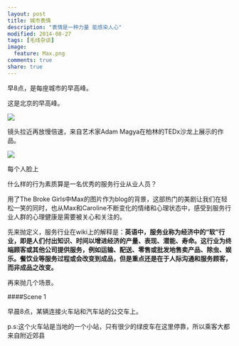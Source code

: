 ```yaml
---
layout: post
title: 城市表情
description: "表情是一种力量 能感染人心"
modified: 2014-08-27
tags: [毛线杂谈]
image:
  feature: Max.png
comments: true
share: true
---
```


早8点，是每座城市的早高峰。

这是北京的早高峰。

<img src="/images/blog/2014-08-27-the-cities%2560-face/8am-in-beijing.jpg"/>

镜头拉近再放慢倍速，来自艺术家Adam Magya在柏林的TEDx沙龙上展示的作品。

<img src="/images/blog/2014-08-27-the-cities%2560-face/slowly-faces-in-beijing-subway.gif"/>

每个人脸上



什么样的行为素质算是一名优秀的服务行业从业人员？

用了The Broke Girls中Max的图片作为blog的背景，这部热门的美剧让我们在轻松一笑的同时，也从Max和Caroline不断变化的情绪和心理状态中，感受到服务行业人群的心理健康是需要被关心和关注的。

先来抛定义，服务行业在wiki上的解释是：<b>英语中，服务业称为经济中的“软”行业，即是人们付出知识、时间以增进经济的产量、表现、潜能、寿命。这行业为终端顾客或其他公司提供服务，例如运输、配送、零售或批发地售卖产品、除虫、娱乐。餐饮业等服务过程或会改变到成品，但是重点还是在于人际沟通和服务顾客，而非成品之改变。</b>

再来抛几个场景。

####Scene 1

早晨8点，某辆连接火车站和汽车站的公交车上。

p.s:这个火车站是当地的一个小站，只有很少的绿皮车在这里停靠，所以乘客大都来自附近郊县
